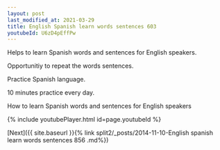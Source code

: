 ```yaml
---
layout: post
last_modified_at: 2021-03-29
title: English Spanish learn words sentences 603 
youtubeId: U6zD4pEffPw
---
```

 
 
Helps to learn Spanish words and sentences for English speakers.

Opportunitiy to repeat the words sentences. 

Practice Spanish language. 
 
10 minutes practice every day. 
 
How to learn Spanish words and sentences for English speakers 
 
{% include youtubePlayer.html id=page.youtubeId %}
 
 
[Next]({{ site.baseurl }}{% link  split2/_posts/2014-11-10-English spanish learn words sentences 856 .md%})
 
